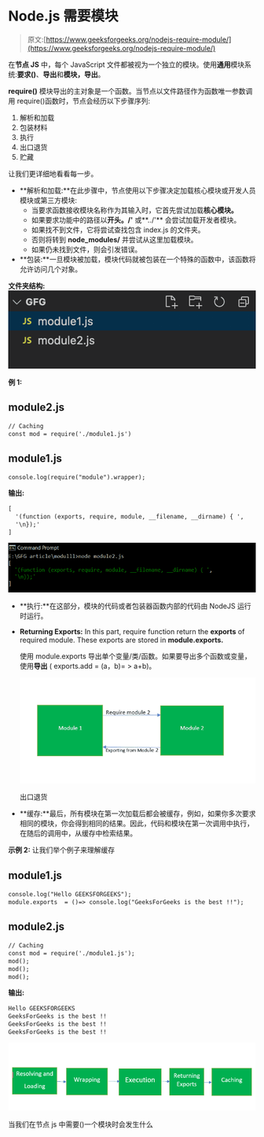 # Node.js 需要模块

> 原文:[https://www.geeksforgeeks.org/nodejs-require-module/](https://www.geeksforgeeks.org/nodejs-require-module/)

在**节点 JS** 中，每个 JavaScript 文件都被视为一个独立的模块。使用**通用**模块系统:**要求()**、**导出**和**模块，导出**。

**require()** 模块导出的主对象是一个函数。当节点以文件路径作为函数唯一参数调用 require()函数时，节点会经历以下步骤序列:

1.  解析和加载
2.  包装材料
3.  执行
4.  出口退货
5.  贮藏

让我们更详细地看看每一步。

*   **解析和加载:**在此步骤中，节点使用以下步骤决定加载核心模块或开发人员模块或第三方模块:
    *   当要求函数接收模块名称作为其输入时，它首先尝试加载**核心模块。**
    *   如果要求功能中的路径以**开头。/'** 或**../'** 会尝试加载开发者模块。
    *   如果找不到文件，它将尝试查找包含 index.js 的文件夹。
    *   否则将转到 **node_modules/** 并尝试从这里加载模块。
    *   如果仍未找到文件，则会引发错误。
*   **包装:**一旦模块被加载，模块代码就被包装在一个特殊的函数中，该函数将允许访问几个对象。

**文件夹结构:**
![](img/5c141efb23042beffd721f3e97812067.png)

**例 1:**

## module2.js

```
// Caching
const mod = require('./module1.js')
```

## module1.js

```
console.log(require("module").wrapper);
```

**输出:**

```
[
  '(function (exports, require, module, __filename, __dirname) { ',
  '\n});'
]
```

![](img/9893652b44d387b73de94c26d483d968.png)

*   **执行:**在这部分，模块的代码或者包装器函数内部的代码由 NodeJS 运行时运行。
*   **Returning Exports:** In this part, require function return the **exports** of required module. These exports are stored in **module.exports.**

    使用 module.exports 导出单个变量/类/函数。如果要导出多个函数或变量，使用**导出** ( exports.add = (a，b)= > a+b)。

    ![](img/5f881237e34dd961590d62df64f6f5e1.png)

    出口退货

*   **缓存:**最后，所有模块在第一次加载后都会被缓存，例如，如果你多次要求相同的模块，你会得到相同的结果。因此，代码和模块在第一次调用中执行，在随后的调用中，从缓存中检索结果。

**示例 2:** 让我们举个例子来理解缓存

## module1.js

```
console.log("Hello GEEKSFORGEEKS");
module.exports  = ()=> console.log("GeeksForGeeks is the best !!");
```

## module2.js

```
// Caching
const mod = require('./module1.js');
mod();
mod();
mod();
```

**输出:**

```
Hello GEEKSFORGEEKS
GeeksForGeeks is the best !!
GeeksForGeeks is the best !!
GeeksForGeeks is the best !!
```

![](img/1573a157bd7d51b191c89a46af3e6678.png)

当我们在节点 js 中需要()一个模块时会发生什么
